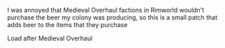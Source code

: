  I was annoyed that Medieval Overhaul factions in Rimworld wouldn't purchase the beer my colony was producing, so this is a small patch that adds beer to the items that they purchase 

 Load after Medieval Overhaul
